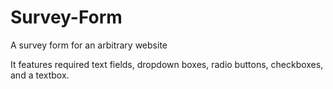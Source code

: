 # Survey-Form
A survey form for an arbitrary website

It features required text fields, dropdown boxes, radio buttons, checkboxes, and a textbox.


